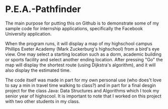 # P.E.A.-Pathfinder
The main purpose for putting this on Github is to demonstrate some of my sample code for internship applications, specifically the Facebook University application.

When the program runs, it will display a map of my highschool campus Phillips Exeter Academy (Mark Zuckerburg's highschool) from a bird's eye view.  One may select a starting location such as a dorm, academic building or sports facility and select another ending location.  After pressing "Go" the map will display the shortest route (using Dijkstra's algorithm), and it will also display the estimated time.

The code itself was made in part for my own personal use (who does't love to say a min in travel time walking to class?) and in part for a final desgin project for the class Java: Data Structures and Algorithms which I took my senior year of highscool.  It is important to note that I worked on this project with two other students in my class.

